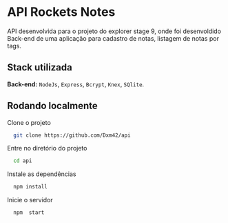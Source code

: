
# API Rockets Notes

API desenvolvida para o projeto do explorer stage 9, onde foi desenvoldido Back-end de uma aplicação para cadastro de notas, listagem de notas por tags. 


## Stack utilizada



**Back-end:**  `NodeJs`, 
 `Express`,
 `Bcrypt`,
 `Knex`,
 `SQlite`.


## Rodando localmente

Clone o projeto

```bash
  git clone https://github.com/Dxm42/api
```

Entre no diretório do projeto

```bash
  cd api
```

Instale as dependências

```bash
  npm install
```

Inicie o servidor

```bash
  npm  start
```

